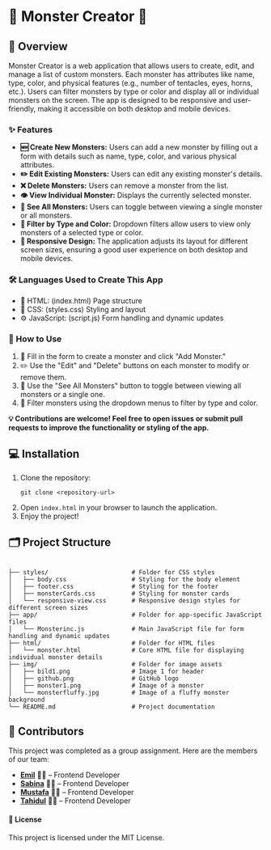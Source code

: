 <h1>👾 Monster Creator 👾</h1>

<h2>📝 Overview</h2>
<p>Monster Creator is a web application that allows users to create, edit, and manage a list of custom monsters. Each monster has attributes like name, type, color, and physical features (e.g., number of tentacles, eyes, horns, etc.). Users can filter monsters by type or color and display all or individual monsters on the screen. The app is designed to be responsive and user-friendly, making it accessible on both desktop and mobile devices.</p>

<h3>✨ Features</h3>
<ul>
  <li><b>🆕 Create New Monsters:</b> Users can add a new monster by filling out a form with details such as name, type, color, and various physical attributes.</li>
  <li><b>✏️ Edit Existing Monsters:</b> Users can edit any existing monster's details.</li>
  <li><b>❌ Delete Monsters:</b> Users can remove a monster from the list.</li>
  <li><b>👁️ View Individual Monster:</b> Displays the currently selected monster.</li>
  <li><b>👾 See All Monsters:</b> Users can toggle between viewing a single monster or all monsters.</li>
  <li><b>🎨 Filter by Type and Color:</b> Dropdown filters allow users to view only monsters of a selected type or color.</li>
  <li><b>📱 Responsive Design:</b> The application adjusts its layout for different screen sizes, ensuring a good user experience on both desktop and mobile devices.</li>
</ul>

<h3>🛠️ Languages Used to Create This App</h3>
<ul>
  <li>📄 HTML: (index.html) Page structure</li>
  <li>🎨 CSS: (styles.css) Styling and layout</li>
  <li>⚙️ JavaScript: (script.js) Form handling and dynamic updates</li>
</ul>

<h3>🚀 How to Use</h3>
<ol>
  <li>📝 Fill in the form to create a monster and click "Add Monster."</li>
  <li>✏️ Use the "Edit" and "Delete" buttons on each monster to modify or remove them.</li>
  <li>👾 Use the "See All Monsters" button to toggle between viewing all monsters or a single one.</li>
  <li>🎨 Filter monsters using the dropdown menus to filter by type and color.</li>
</ol>

<p><b>💡 Contributions are welcome! Feel free to open issues or submit pull requests to improve the functionality or styling of the app.</b></p>

<h2>💻 Installation</h2>
<ol>
  <li>Clone the repository:
    <pre><code>git clone &lt;repository-url&gt;</code></pre>
  </li>
  <li>Open <code>index.html</code> in your browser to launch the application.</li>
  <li>Enjoy the project!</li>
</ol>

<h2>🗂️ Project Structure</h2>
<pre><code>
├── styles/                       # Folder for CSS styles
│   ├── body.css                  # Styling for the body element
│   ├── footer.css                # Styling for the footer
│   ├── monsterCards.css          # Styling for monster cards
│   └── responsive-view.css       # Responsive design styles for different screen sizes
├── app/                          # Folder for app-specific JavaScript files
│   └── Monsterinc.js             # Main JavaScript file for form handling and dynamic updates
├── html/                         # Folder for HTML files
│   └── monster.html              # Core HTML file for displaying individual monster details
├── img/                          # Folder for image assets
│   ├── bild1.png                 # Image 1 for header
│   ├── github.png                # GitHub logo
│   ├── monster1.png              # Image of a monster
│   └── monsterfluffy.jpg         # Image of a fluffy monster background
└── README.md                     # Project documentation
</code></pre>

<h2>👥 Contributors</h2>
<p>This project was completed as a group assignment. Here are the members of our team:</p>
<ul>
  <li><strong><a href="https://github.com/EmilJohanssonz">Emil</a></strong> 👨‍💻 – Frontend Developer</li>
  <li><strong><a href="https://github.com/Mejlisson">Sabina</a></strong> 👩‍💻 – Frontend Developer</li>
  <li><strong><a href="https://github.com/Mustaf-Said">Mustafa</a></strong> 👨‍💻 – Frontend Developer</li>
  <li><strong><a href="https://github.com/tahidularafhin">Tahidul</a></strong> 👨‍💻 – Frontend Developer</li>
</ul>

<h4>📄 License</h4>
<p>This project is licensed under the MIT License.</p>
